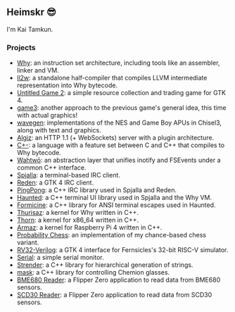## Heimskr 😎

I'm Kai Tamkun.

### Projects
- [Why](https://github.com/heimskr/why): an instruction set architecture, including tools like an assembler, linker and VM.
- [ll2w](https://github.com/heimskr/ll2w): a standalone half-compiler that compiles LLVM intermediate representation into Why bytecode.
- [Untitled Game 2](https://github.com/heimskr/game2): a simple resource collection and trading game for GTK 4.
- [game3](https://github.com/heimskr/game3): another approach to the previous game's general idea, this time with actual graphics!
- [wavegen](https://github.com/heimskr/wavegen): implementations of the NES and Game Boy APUs in Chisel3, along with text and graphics.
- [Algiz](https://github.com/heimskr/algiz): an HTTP 1.1 (+ WebSockets) server with a plugin architecture.
- [C+-](https://github.com/heimskr/c--): a language with a feature set between C and C++ that compiles to Why bytecode.
- [Wahtwō](https://github.com/heimskr/wahtwo): an abstraction layer that unifies inotify and FSEvents under a common C++ interface.
- [Spjalla](https://github.com/heimskr/spjalla): a terminal-based IRC client.
- [Reden](https://github.com/heimskr/reden): a GTK 4 IRC client.
- [PingPong](https://github.com/heimskr/pingpong): a C++ IRC library used in Spjalla and Reden.
- [Haunted](https://github.com/heimskr/haunted): a C++ terminal UI library used in Spjalla and the Why VM.
- [Formicine](https://github.com/heimskr/formicine): a C++ library for ANSI terminal escapes used in Haunted.
- [Thurisaz](https://github.com/heimskr/thurisaz): a kernel for Why written in C++.
- [Thorn](https://github.com/heimskr/thorn): a kernel for x86_64 written in C++.
- [Armaz](https://github.com/heimskr/armaz): a kernel for Raspberry Pi 4 written in C++.
- [Probability Chess](https://github.com/heimskr/probchess): an implementation of my chance-based chess variant.
- [RV32-Verilog](https://github.com/heimskr/RV32-verilog): a GTK 4 interface for Fernsicles's 32-bit RISC-V simulator.
- [Serial](https://github.com/heimskr/serial): a simple serial monitor.
- [Strender](https://github.com/heimskr/strender): a C++ library for hierarchical generation of strings.
- [mask](https://github.com/heimskr/mask): a C++ library for controlling Chemion glasses.
- [BME680 Reader](https://github.com/heimskr/flipperzero-bme680): a Flipper Zero application to read data from BME680 sensors.
- [SCD30 Reader](https://github.com/heimskr/flipperzero-scd30): a Flipper Zero application to read data from SCD30 sensors.
